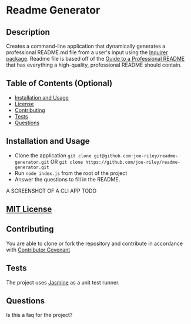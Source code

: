 # Readme Generator

## Description 
Creates a command-line application that dynamically generates a professional README.md file from a user's input using the [Inquirer package](https://www.npmjs.com/package/inquirer). Readme file is based off of the [Guide to a Professional README](https://github.com/coding-boot-camp/potential-enigma/blob/master/readme-guide.md) that has everything a high-quality, professional README should contain.

## Table of Contents (Optional)
* [Installation and Usage](#installation_and_usage)
* [License](#license)
* [Contributing](#contributing)
* [Tests](#tests)
* [Questions](#questions)


## Installation and Usage
* Clone the application `git clone git@github.com:joe-riley/readme-generator.git` OR `git clone https://github.com/joe-riley/readme-generator.git`
* Run `node index.js` from the root of the project 
* Answer the questions to fill in the README.

A SCREENSHOT OF A CLI APP TODO


## [MIT License](./LICENSE)


## Contributing
You are able to clone or fork the repository and contribute in accordance with [Contributor Covenant](code_of_conduct.md)


## Tests
The project uses [Jasmine](https://www.npmjs.com/package/jasmine) as a unit test runner.

## Questions
Is this a faq for the project?